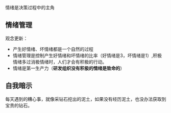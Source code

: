 情绪是决策过程中的主角

## 情绪管理
观念更新：
- 产生好情绪、坏情绪都是一个自然的过程
- 情绪管理是控制产生好情绪和坏情绪的比率（好情绪是3，坏情绪是1）,积极情绪多过消极情绪时，人们才会有积极的行动。
- 情绪是第一生产力（**研发组织没有积极的情绪是致命的**）

## 自我暗示
每天遇到的糟心事，就像采钻石挖出的泥土，如果没有经历泥土，也没办法获取到宝贵的钻石。